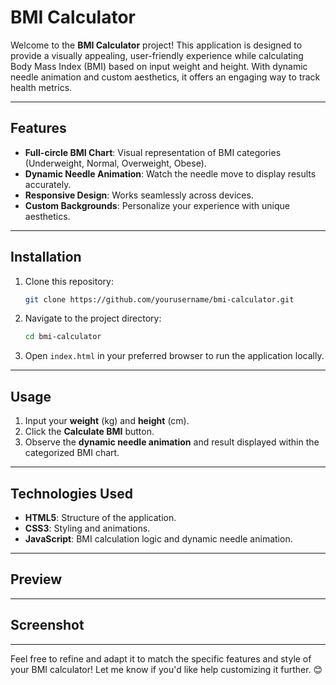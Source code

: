 # BMI Calculator 

Welcome to the **BMI Calculator** project! This application is designed to provide a visually appealing, user-friendly experience while calculating Body Mass Index (BMI) based on input weight and height. With dynamic needle animation and custom aesthetics, it offers an engaging way to track health metrics.

---

## Features

- **Full-circle BMI Chart**: Visual representation of BMI categories (Underweight, Normal, Overweight, Obese).
- **Dynamic Needle Animation**: Watch the needle move to display results accurately.
- **Responsive Design**: Works seamlessly across devices.
- **Custom Backgrounds**: Personalize your experience with unique aesthetics.

---

## Installation

1. Clone this repository:
    ```bash
    git clone https://github.com/yourusername/bmi-calculator.git
    ```
2. Navigate to the project directory:
    ```bash
    cd bmi-calculator
    ```
3. Open `index.html` in your preferred browser to run the application locally.

---

## Usage

1. Input your **weight** (kg) and **height** (cm).
2. Click the **Calculate BMI** button.
3. Observe the **dynamic needle animation** and result displayed within the categorized BMI chart.

---

## Technologies Used

- **HTML5**: Structure of the application.
- **CSS3**: Styling and animations.
- **JavaScript**: BMI calculation logic and dynamic needle animation.

---

## Preview


---

## Screenshot



---

Feel free to refine and adapt it to match the specific features and style of your BMI calculator! Let me know if you'd like help customizing it further. 😊
